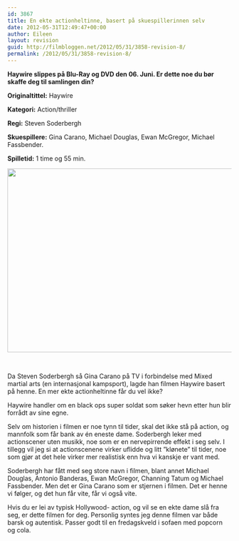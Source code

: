```yaml
---
id: 3867
title: En ekte actionheltinne, basert på skuespillerinnen selv
date: 2012-05-31T12:49:47+00:00
author: Eileen
layout: revision
guid: http://filmbloggen.net/2012/05/31/3858-revision-8/
permalink: /2012/05/31/3858-revision-8/
---
```

**Haywire slippes på Blu-Ray og DVD den 06. Juni. Er dette noe du bør skaffe deg til samlingen din?**

**Originaltittel:** Haywire

**Kategori:** Action/thriller

**Regi:** Steven Soderbergh

**Skuespillere:** Gina Carano, Michael Douglas, Ewan McGregor, Michael Fassbender.

**Spilletid:** 1 time og 55 min.

<a href="http://filmbloggen.net/?attachment_id=3860" rel="attachment wp-att-3860"><img class="aligncenter size-large wp-image-3860" src="http://filmbloggen.net/wp-content/uploads//2012/05/haywire-620x412.jpg" alt="" width="620" height="412" /></a>

&nbsp;

Da Steven Soderbergh så Gina Carano på TV i forbindelse med Mixed martial arts (en internasjonal kampsport), lagde han filmen Haywire basert på henne. En mer ekte actionheltinne får du vel ikke?

Haywire handler om en black ops super soldat som søker hevn etter hun blir forrådt av sine egne.

Selv om historien i filmen er noe tynn til tider, skal det ikke stå på action, og mannfolk som får bank av én eneste dame. Soderbergh leker med actionscener uten musikk, noe som er en nervepirrende effekt i seg selv. I tillegg vil jeg si at actionscenene virker uflidde og litt ”klønete” til tider, noe som gjør at det hele virker mer realistisk enn hva vi kanskje er vant med.

Soderbergh har fått med seg store navn i filmen, blant annet Michael Douglas, Antonio Banderas, Ewan McGregor, Channing Tatum og Michael Fassbender. Men det er Gina Carano som er stjernen i filmen. Det er henne vi følger, og det hun får vite, får vi også vite.

Hvis du er lei av typisk Hollywood- action, og vil se en ekte dame slå fra seg, er dette filmen for deg. Personlig syntes jeg denne filmen var både barsk og autentisk. Passer godt til en fredagskveld i sofaen med popcorn og cola.
